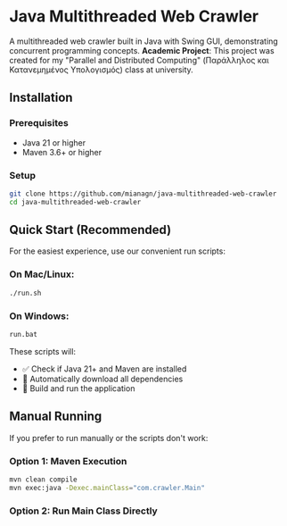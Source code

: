 # Java Multithreaded Web Crawler

A multithreaded web crawler built in Java with Swing GUI, demonstrating concurrent programming concepts.
**Academic Project**: This project was created for my "Parallel and Distributed Computing" (Παράλληλος και Κατανεμημένος Υπολογισμός) class at university.

## Installation

### Prerequisites
- Java 21 or higher
- Maven 3.6+ or higher

### Setup
```bash
git clone https://github.com/mianagn/java-multithreaded-web-crawler
cd java-multithreaded-web-crawler
```

## Quick Start (Recommended)

For the easiest experience, use our convenient run scripts:

### On Mac/Linux:
```bash
./run.sh
```

### On Windows:
```bash
run.bat
```

These scripts will:
- ✅ Check if Java 21+ and Maven are installed
- 🔨 Automatically download all dependencies
- 🚀 Build and run the application

## Manual Running

If you prefer to run manually or the scripts don't work:

### Option 1: Maven Execution
```bash
mvn clean compile
mvn exec:java -Dexec.mainClass="com.crawler.Main"
```

### Option 2: Run Main Class Directly
```